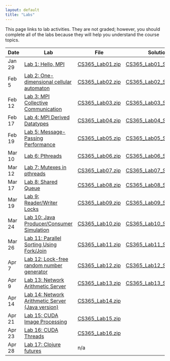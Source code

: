 ```yaml
---
layout: default
title: "Labs"
---
```


This page links to lab activities.  They are not graded; however, you should complete all of the labs because they will help you understand the course topics.

Date | Lab | File | Solution
---- | --- | ---- | --------
Jan 29 | [Lab 1: Hello, MPI](lab01.html) | [CS365\_Lab01.zip](CS365_Lab01.zip) | [CS365\_Lab01\_Solution.zip](CS365_Lab01_Solution.zip)
Feb 5 | [Lab 2: One-dimensional cellular automaton](lab02.html) | [CS365\_Lab02.zip](CS365_Lab02.zip) | [CS365\_Lab02\_Solution.zip](CS365_Lab02_Solution.zip)
Feb 12 | [Lab 3: MPI Collective Communication](lab03.html) | [CS365\_Lab03.zip](CS365_Lab03.zip) | [CS365\_Lab03\_Solution.zip](CS365_Lab03_Solution.zip)
Feb 17 | [Lab 4: MPI Derived Datatypes](lab04.html) | [CS365\_Lab04.zip](CS365_Lab04.zip) | [CS365\_Lab04\_Solution.zip](CS365_Lab04_Solution.zip)
Feb 19 | [Lab 5: Message-Passing Performance](lab05.html) | [CS365\_Lab05.zip](CS365_Lab05.zip) | [CS365\_Lab05\_Solution.zip](CS365_Lab05_Solution.zip)
Mar 10 | [Lab 6: Pthreads](lab06.html) | [CS365\_Lab06.zip](CS365_Lab06.zip) | [CS365\_Lab06\_Solution.zip](CS365_Lab06_Solution.zip)
Mar 12 | [Lab 7: Mutexes in pthreads](lab07.html) | [CS365\_Lab07.zip](CS365_Lab07.zip) | [CS365\_Lab07\_Solution.zip](CS365_Lab07_Solution.zip)
Mar 17 | [Lab 8: Shared Queue](lab08.html) | [CS365\_Lab08.zip](CS365_Lab08.zip) | [CS365\_Lab08\_Solution.zip](CS365_Lab08_Solution.zip)
Mar 19 | [Lab 9: Reader/Writer Locks](lab09.html) | [CS365\_Lab09.zip](CS365_Lab09.zip) | [CS365\_Lab09\_Solution.zip](CS365_Lab09_Solution.zip)
Mar 24 | [Lab 10: Java Producer/Consumer Simulation](lab10.html) | [CS365\_Lab10.zip](CS365_Lab10.zip) | [CS365\_Lab10\_Solution.zip](CS365_Lab10_Solution.zip)
Mar 26 | [Lab 11: Parallel Sorting Using Fork/Join](lab11.html) | [CS365\_Lab11.zip](CS365_Lab11.zip) | [CS365\_Lab11\_Solution.zip](CS365_Lab11_Solution.zip)
Apr 7 | [Lab 12: Lock-free random number generator](lab12.html) | [CS365\_Lab12.zip](CS365_Lab12.zip) | [CS365\_Lab12\_Solution.zip](CS365_Lab12_Solution.zip)
Apr 9 | [Lab 13: Network Arithmetic Server](lab13.html) | [CS365\_Lab13.zip](CS365_Lab13.zip) | [CS365\_Lab13\_Solution.zip](CS365_Lab13_Solution.zip)
Apr 14 | [Lab 14: Network Arithmetic Server (Java version)](lab14.html) | [CS365\_Lab14.zip](CS365_Lab14.zip) |
Apr 21 | [Lab 15: CUDA Image Processing](lab15.html) | [CS365\_Lab15.zip](CS365_Lab15.zip) | 
Apr 23 | [Lab 16: CUDA Threads](lab16.html) | [CS365\_Lab16.zip](CS365_Lab16.zip) |
Apr 28 | [Lab 17: Clojure futures](lab17.html) | n/a | 
